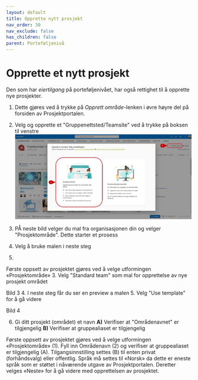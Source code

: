 ```yaml
---
layout: default
title: Opprette nytt prosjekt
nav_order: 30
nav_exclude: false
has_children: false
parent: Porteføljenivå
---
```


# Opprette et nytt prosjekt



Den som har *eiertilgang* på porteføljenivået, har også rettighet til å opprette nye prosjekter. 
1. Dette gjøres ved å trykke på *Opprett område*-lenken i øvre høyre del på forsiden av Prosjektportalen. 
2. Velg og opprette et "Gruppenettsted/Teamsite" ved å trykke på boksen til venstre
![](./media/30-OpprettProsjekt.png)

3. PÅ neste bild velger du mal fra organisasjonen din og velger "Prosjektområde".
   Dette starter et prosess
4. Velg å bruke malen i neste steg
5. 
Første oppsett av prosjektet gjøres ved å velge utformingen «Prosjektområde»
3. Velg "Standard team" som mal for opprettelse av nye prosjekt området

Bild 3
4. I neste steg får du ser en preview a malen
5. Velg "Use template" for å gå videre

Bild 4

6. Gi ditt prosjekt (området) et navn
**A)** Verifiser at "Områdenavnet" er tilgjengelig
**B)** Verifiser at gruppealiaset er tilgjengelig



Første oppsett av prosjektet gjøres ved å velge utformingen «Prosjektområde» (1). Fyll inn Områdenavn (2) og verifiser at gruppealiaset er tilgjengelig (A). 
Tilgangsinnstilling settes (B) til enten privat (forhåndsvalg) eller offentlig. Språk må settes til «Norsk» da dette er eneste språk som er støttet i nåværende utgave av Prosjektportalen. 
Deretter velges «Neste» for å gå videre med opprettelsen av prosjektet.
